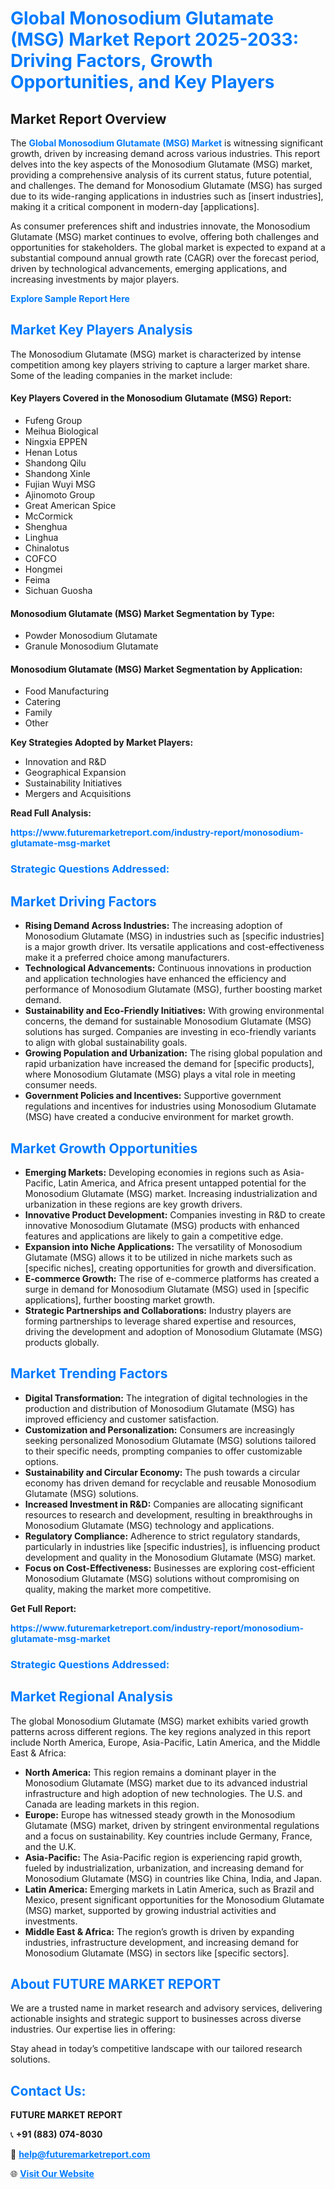 <h1 style="color: #007BFF;">Global Monosodium Glutamate (MSG) Market Report 2025-2033: Driving Factors, Growth Opportunities, and Key Players</h1>

<section id="overview">
<h2>Market Report Overview</h2>
<p>The <a href="https://www.futuremarketreport.com/industry-report/monosodium-glutamate-msg-market" style="color: #007BFF; text-decoration: none;"><strong>Global Monosodium Glutamate (MSG) Market</strong></a> is witnessing significant growth, driven by increasing demand across various industries. This report delves into the key aspects of the Monosodium Glutamate (MSG) market, providing a comprehensive analysis of its current status, future potential, and challenges. The demand for Monosodium Glutamate (MSG) has surged due to its wide-ranging applications in industries such as [insert industries], making it a critical component in modern-day [applications].</p>
<p>As consumer preferences shift and industries innovate, the Monosodium Glutamate (MSG) market continues to evolve, offering both challenges and opportunities for stakeholders. The global market is expected to expand at a substantial compound annual growth rate (CAGR) over the forecast period, driven by technological advancements, emerging applications, and increasing investments by major players.</p>
</section>

<section id="overview">
<p><a href="https://www.futuremarketreport.com/request-sample/reportId=90950" style="color: #007BFF; text-decoration: none;"><strong>Explore Sample Report Here</strong></a></p>
</section>

<section id="key-players">
<h2 style="color: #007BFF;">Market Key Players Analysis</h2>
<p>The Monosodium Glutamate (MSG) market is characterized by intense competition among key players striving to capture a larger market share. Some of the leading companies in the market include:</p>
<h4>Key Players Covered in the Monosodium Glutamate (MSG) Report:</h4>
<ul><li>Fufeng Group</li><li>Meihua Biological</li><li>Ningxia EPPEN</li><li>Henan Lotus</li><li>Shandong Qilu</li><li>Shandong Xinle</li><li>Fujian Wuyi MSG</li><li>Ajinomoto Group</li><li>Great American Spice</li><li>McCormick</li><li>Shenghua</li><li>Linghua</li><li>Chinalotus</li><li>COFCO</li><li>Hongmei</li><li>Feima</li><li>Sichuan Guosha</li></ul>
<h4>Monosodium Glutamate (MSG) Market Segmentation by Type:</h4>
<ul><li>Powder Monosodium Glutamate</li><li>Granule Monosodium Glutamate</li></ul>

<h4>Monosodium Glutamate (MSG) Market Segmentation by Application:</h4>
<ul><li>Food Manufacturing</li><li>Catering</li><li>Family</li><li>Other</li></ul>
<p><strong>Key Strategies Adopted by Market Players:</strong></p>
<ul>
<li>Innovation and R&D</li>
<li>Geographical Expansion</li>
<li>Sustainability Initiatives</li>
<li>Mergers and Acquisitions</li>
</ul>
</section>

<section>
<p><strong>Read Full Analysis: </strong></p><a href="https://www.futuremarketreport.com/industry-report/monosodium-glutamate-msg-market" style="color: #007BFF; text-decoration: none;"><strong>https://www.futuremarketreport.com/industry-report/monosodium-glutamate-msg-market</strong></a>
<h3 style="color: #007BFF;">Strategic Questions Addressed:</h3>
</section>

<section id="driving-factors">
<h2 style="color: #007BFF;">Market Driving Factors</h2>
<ul>
<li><strong>Rising Demand Across Industries:</strong> The increasing adoption of Monosodium Glutamate (MSG) in industries such as [specific industries] is a major growth driver. Its versatile applications and cost-effectiveness make it a preferred choice among manufacturers.</li>
<li><strong>Technological Advancements:</strong> Continuous innovations in production and application technologies have enhanced the efficiency and performance of Monosodium Glutamate (MSG), further boosting market demand.</li>
<li><strong>Sustainability and Eco-Friendly Initiatives:</strong> With growing environmental concerns, the demand for sustainable Monosodium Glutamate (MSG) solutions has surged. Companies are investing in eco-friendly variants to align with global sustainability goals.</li>
<li><strong>Growing Population and Urbanization:</strong> The rising global population and rapid urbanization have increased the demand for [specific products], where Monosodium Glutamate (MSG) plays a vital role in meeting consumer needs.</li>
<li><strong>Government Policies and Incentives:</strong> Supportive government regulations and incentives for industries using Monosodium Glutamate (MSG) have created a conducive environment for market growth.</li>
</ul>
</section>

<section id="growth-opportunities">
<h2 style="color: #007BFF;">Market Growth Opportunities</h2>
<ul>
<li><strong>Emerging Markets:</strong> Developing economies in regions such as Asia-Pacific, Latin America, and Africa present untapped potential for the Monosodium Glutamate (MSG) market. Increasing industrialization and urbanization in these regions are key growth drivers.</li>
<li><strong>Innovative Product Development:</strong> Companies investing in R&D to create innovative Monosodium Glutamate (MSG) products with enhanced features and applications are likely to gain a competitive edge.</li>
<li><strong>Expansion into Niche Applications:</strong> The versatility of Monosodium Glutamate (MSG) allows it to be utilized in niche markets such as [specific niches], creating opportunities for growth and diversification.</li>
<li><strong>E-commerce Growth:</strong> The rise of e-commerce platforms has created a surge in demand for Monosodium Glutamate (MSG) used in [specific applications], further boosting market growth.</li>
<li><strong>Strategic Partnerships and Collaborations:</strong> Industry players are forming partnerships to leverage shared expertise and resources, driving the development and adoption of Monosodium Glutamate (MSG) products globally.</li>
</ul>
</section>

<section id="trending-factors">
<h2 style="color: #007BFF;">Market Trending Factors</h2>
<ul>
<li><strong>Digital Transformation:</strong> The integration of digital technologies in the production and distribution of Monosodium Glutamate (MSG) has improved efficiency and customer satisfaction.</li>
<li><strong>Customization and Personalization:</strong> Consumers are increasingly seeking personalized Monosodium Glutamate (MSG) solutions tailored to their specific needs, prompting companies to offer customizable options.</li>
<li><strong>Sustainability and Circular Economy:</strong> The push towards a circular economy has driven demand for recyclable and reusable Monosodium Glutamate (MSG) solutions.</li>
<li><strong>Increased Investment in R&D:</strong> Companies are allocating significant resources to research and development, resulting in breakthroughs in Monosodium Glutamate (MSG) technology and applications.</li>
<li><strong>Regulatory Compliance:</strong> Adherence to strict regulatory standards, particularly in industries like [specific industries], is influencing product development and quality in the Monosodium Glutamate (MSG) market.</li>
<li><strong>Focus on Cost-Effectiveness:</strong> Businesses are exploring cost-efficient Monosodium Glutamate (MSG) solutions without compromising on quality, making the market more competitive.</li>
</ul>
</section>

<section>
<p><strong>Get Full Report: </strong></p><a href="https://www.futuremarketreport.com/industry-report/monosodium-glutamate-msg-market" style="color: #007BFF; text-decoration: none;"><strong>https://www.futuremarketreport.com/industry-report/monosodium-glutamate-msg-market</strong></a>
<h3 style="color: #007BFF;">Strategic Questions Addressed:</h3>
</section>


<section id="regional-analysis">
<h2 style="color: #007BFF;">Market Regional Analysis</h2>
<p>The global Monosodium Glutamate (MSG) market exhibits varied growth patterns across different regions. The key regions analyzed in this report include North America, Europe, Asia-Pacific, Latin America, and the Middle East & Africa:</p>
<ul>
<li><strong>North America:</strong> This region remains a dominant player in the Monosodium Glutamate (MSG) market due to its advanced industrial infrastructure and high adoption of new technologies. The U.S. and Canada are leading markets in this region.</li>
<li><strong>Europe:</strong> Europe has witnessed steady growth in the Monosodium Glutamate (MSG) market, driven by stringent environmental regulations and a focus on sustainability. Key countries include Germany, France, and the U.K.</li>
<li><strong>Asia-Pacific:</strong> The Asia-Pacific region is experiencing rapid growth, fueled by industrialization, urbanization, and increasing demand for Monosodium Glutamate (MSG) in countries like China, India, and Japan.</li>
<li><strong>Latin America:</strong> Emerging markets in Latin America, such as Brazil and Mexico, present significant opportunities for the Monosodium Glutamate (MSG) market, supported by growing industrial activities and investments.</li>
<li><strong>Middle East & Africa:</strong> The region’s growth is driven by expanding industries, infrastructure development, and increasing demand for Monosodium Glutamate (MSG) in sectors like [specific sectors].</li>
</ul>
</section>

<footer>
<h2 style="color: #007BFF;">About FUTURE MARKET REPORT</h2>
<p>We are a trusted name in market research and advisory services, delivering actionable insights and strategic support to businesses across diverse industries. Our expertise lies in offering:</p>

<p>Stay ahead in today’s competitive landscape with our tailored research solutions.</p>

<h2 style="color: #007BFF;">Contact Us:</h2>
<p><strong>FUTURE MARKET REPORT</strong></p>
<p>📞 <strong>+91 (883) 074-8030</strong></p>
<p>📧 <strong><a href="mailto:help@futuremarketreport.com" style="color: #007BFF;">help@futuremarketreport.com</a></strong></p>
<p>🌐 <strong><a href="https://www.futuremarketreport.com/" style="color: #007BFF;">Visit Our Website</a></strong></p>
</footer>